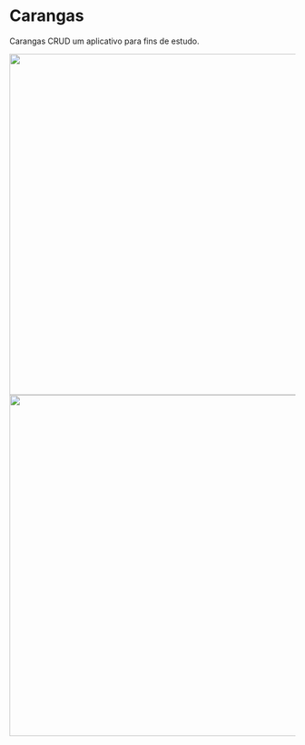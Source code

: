 # Carangas
Carangas CRUD um aplicativo para fins de estudo.

<img src="https://user-images.githubusercontent.com/79378229/182483527-a7131534-eaa6-4f70-a8a7-41fb2c9fd22f.png" height="600"><img src="https://user-images.githubusercontent.com/79378229/182484270-fdb2924a-b944-4522-909b-f714376bbfc3.png" height="600">
